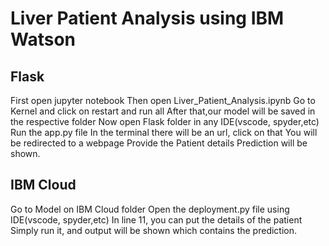 # Liver Patient Analysis using IBM Watson 
## Flask
First open jupyter notebook
Then open Liver_Patient_Analysis.ipynb
Go to Kernel and click on restart and run all
After that,our model will be saved in the respective folder
Now open Flask folder in any IDE(vscode, spyder,etc)
Run the app.py file
In the terminal there will be an url, click on that
You will be redirected to a webpage 
Provide the Patient details
Prediction will be shown. 

## IBM Cloud
Go to Model on IBM Cloud folder
Open the deployment.py file using IDE(vscode, spyder,etc)
In line 11, you can put the details of the patient
Simply run it, and output will be shown which contains the prediction.


